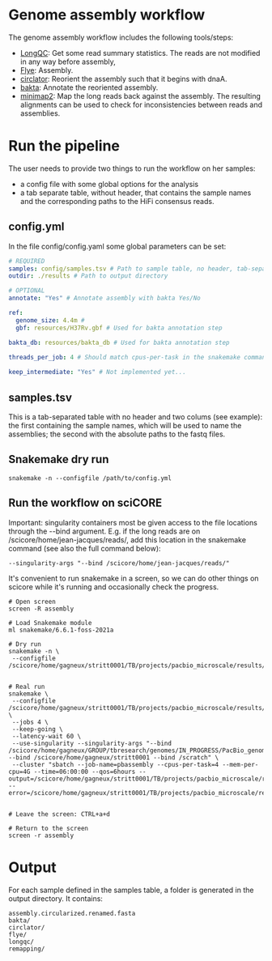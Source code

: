 # Genome assembly workflow

The genome assembly workflow includes the following tools/steps:
  - [LongQC](https://doi.org/10.1534/g3.119.400864): Get some read summary statistics. The reads are not modified in any way before assembly, 
  - [Flye](https://doi.org/10.1038/s41587-019-0072-8): Assembly.
  - [circlator](https://doi.org/10.1186/s13059-015-0849-0): Reorient the assembly such that it begins with dnaA.
  - [bakta](https://doi.org/10.1099/mgen.0.000685): Annotate the reoriented assembly.
  - [minimap2](https://doi.org/10.1093/bioinformatics/bty191): Map the long reads back against the assembly. The resulting alignments can be used to check for inconsistencies between reads and assemblies.  


# Run the pipeline
The user needs to provide two things to run the workflow on her samples:
- a config file with some global options for the analysis
- a tab separate table, without header, that contains the sample names and the corresponding paths to the HiFi consensus reads. 

## config.yml
In the file config/config.yaml some global parameters can be set:

```yaml
# REQUIRED
samples: config/samples.tsv # Path to sample table, no header, tab-separated
outdir: ./results # Path to output directory

# OPTIONAL
annotate: "Yes" # Annotate assembly with bakta Yes/No

ref:
  genome_size: 4.4m # 
  gbf: resources/H37Rv.gbf # Used for bakta annotation step

bakta_db: resources/bakta_db # Used for bakta annotation step

threads_per_job: 4 # Should match cpus-per-task in the snakemake command
 
keep_intermediate: "Yes" # Not implemented yet...

```

## samples.tsv
This is a tab-separated table with no header and two colums (see example): the first containing the sample names, which will be used to name the assemblies; the second with the absolute paths to the fastq files. 



## Snakemake dry run

```
snakemake -n --configfile /path/to/config.yml
```

## Run the workflow on sciCORE

Important: singularity containers most be given access to the file locations through the --bind argument. E.g. if the long reads are on /scicore/home/jean-jacques/reads/, add this location in the snakemake command (see also the full command below): 

```
--singularity-args "--bind /scicore/home/jean-jacques/reads/" 
```

It's convenient to run snakemake in a screen, so we can do other things on scicore while it's running and occasionally check the progress.


```
# Open screen 
screen -R assembly

# Load Snakemake module
ml snakemake/6.6.1-foss-2021a 

# Dry run 
snakemake -n \
 --configfile /scicore/home/gagneux/stritt0001/TB/projects/pacbio_microscale/results/demo/config.yml


# Real run 
snakemake \
 --configfile /scicore/home/gagneux/stritt0001/TB/projects/pacbio_microscale/results/demo/config.yml \
 --jobs 4 \
 --keep-going \
 --latency-wait 60 \
 --use-singularity --singularity-args "--bind /scicore/home/gagneux/GROUP/tbresearch/genomes/IN_PROGRESS/PacBio_genomes/Gagneux --bind /scicore/home/gagneux/stritt0001 --bind /scratch" \
 --cluster "sbatch --job-name=pbassembly --cpus-per-task=4 --mem-per-cpu=4G --time=06:00:00 --qos=6hours --output=/scicore/home/gagneux/stritt0001/TB/projects/pacbio_microscale/results/demo/pbassembly.o%j --error=/scicore/home/gagneux/stritt0001/TB/projects/pacbio_microscale/results/demo/pbassembly.e%j"


# Leave the screen: CTRL+a+d

# Return to the screen 
screen -r assembly

```

# Output
For each sample defined in the samples table, a folder is generated in the output directory. It contains: 

```
assembly.circularized.renamed.fasta
bakta/
circlator/
flye/
longqc/
remapping/

```
